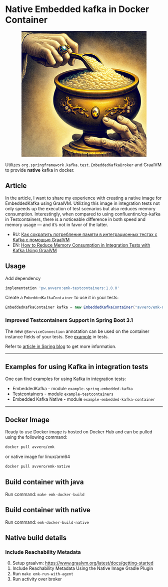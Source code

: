 # Native Embedded kafka in Docker Container

<div align="center">
    <img src="assets/image.png" width="400" height="auto">
</div>

Utilizes `org.springframework.kafka.test.EmbeddedKafkaBroker` and GraalVM to provide **native** kafka in docker.

## Article

In the article, I want to share my experience with creating a native image for EmbeddedKafka using GraalVM. Utilizing 
this image in integration tests not only speeds up the execution of test scenarios but also reduces memory consumption.
Interestingly, when compared to using confluentinc/cp-kafka in Testcontainers, there is a noticeable difference in both 
speed and memory usage — and it’s not in favor of the latter.

- RU: [Как сократить потребление памяти в интеграционных тестах с Kafka с помощью GraalVM](https://habr.com/ru/articles/788812/)
- EN: [How to Reduce Memory Consumption in Integration Tests with Kafka Using GraalVM](https://medium.com/@avvero.abernathy/how-to-reduce-memory-consumption-in-integration-tests-with-kafka-using-graalvm-de2393f7fe8a)

## Usage

Add dependency

```groovy
implementation 'pw.avvero:emk-testcontainers:1.0.0'
```

Create a `EmbeddedKafkaContainer` to use it in your tests:
```java
EmbeddedKafkaContainer kafka = new EmbeddedKafkaContainer("avvero/emk-native:1.0.0"); // OR avvero/emk:latest
```

### Improved Testcontainers Support in Spring Boot 3.1

The new `@ServiceConnection` annotation can be used on the container instance fields of your tests. See 
[example](https://github.com/avvero/embedded-kafka/blob/sb3/example-testcontainers/src/test/java/pw/avvero/emk/KafkaContainerConfiguration.java) in tests.

Refer to [article in Spring blog](https://spring.io/blog/2023/06/23/improved-testcontainers-support-in-spring-boot-3-1) to get more information.

---

## Examples for using Kafka in integration tests

One can find examples for using Kafka in integration tests:
- EmbeddedKafka - module `example-spring-embedded-kafka`
- Testcontainers - module `example-testcontainers`
- Embedded Kafka Native - module `example-embedded-kafka-container`

---

## Docker Image 

Ready to use Docker image is hosted on Docker Hub and can be pulled using the following command:

```bash
docker pull avvero/emk
```

or native image for linux/arm64
```bash
docker pull avvero/emk-native
```

## Build container with java

Run command: `make emk-docker-build`

## Build container with native

Run command: `emk-docker-build-native`

## Native build details 

### Include Reachability Metadata

0. Setup graalvm: https://www.graalvm.org/latest/docs/getting-started
1. Include Reachability Metadata Using the Native Image Gradle Plugin
2. Run `make emk-run-with-agent`
3. Run activity over broker
